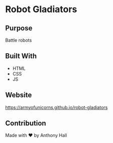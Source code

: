 # Robot Gladiators 

## Purpose
Battle robots

## Built With
* HTML
* CSS
* JS

## Website
https://armyofunicorns.github.io/robot-gladiators

## Contribution
Made with ❤️ by Anthony Hall